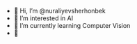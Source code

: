 - 👋 Hi, I’m @nuraliyevsherhonbek
- 👀 I’m interested in AI
- 🌱 I’m currently learning Computer Vision
- 💞️ 

<!---
nuraliyevsherhonbek/nuraliyevsherhonbek is a ✨ special ✨ repository because its `README.md` (this file) appears on your GitHub profile.
You can click the Preview link to take a look at your changes.
--->
